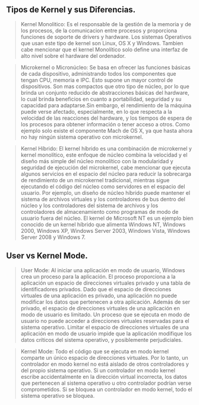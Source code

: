 ## Tipos de Kernel y sus Diferencias.
> Kernel Monolitico:
Es el responsable de la gestión de la memoria y de los procesos, de la comunicacion entre procesos y proporciona funciones de soporte de drivers y hardware. Los sistemas Operativos que usan este tipo de kernel son Linux, OS X y Windows. Tambien cabe mencionar que el kernel Monolítico solo define una interfaz de alto nivel sobre el hardware del ordenador. 

>Microkernel o Micronúcleo:
Se basa en ofrecer las funciones básicas de cada dispositivo, administrando todos los componentes que tengan CPU, memoria e IPC. Esto supone un mayor control de dispositivos. Son mas compactos que otro tipo de núcleo, por lo que brinda un conjunto reducido de abstracciones básicas del hardware, lo cual brinda beneficios en cuanto a portabilidad, seguridad y su capacidad para adaptarse.Sin embargo, el rendimiento de la máquina puede verse afectado, especialmente, en lo que respecta a la velocidad de las reacciones del hardware, y los tiempos de espera de los procesos para obtener información o tener acceso a otros. Como ejemplo solo existe el componente Mach de OS X, ya que hasta ahora no hay ningún sistema operativo con microkernel.

>Kernel Híbrido:
El kernel híbrido es una combinación de microkernel y kernel monolítico, este enfoque de núcleo combina la velocidad y el diseño más simple del núcleo monolítico con la modularidad y seguridad de ejecución del microkernel, cabe mencionar que ejecuta algunos servicios en el espacio del núcleo para reducir la sobrecarga de rendimiento de un microkernel tradicional, mientras sigue ejecutando el código del núcleo como servidores en el espacio del usuario. Por ejemplo, un diseño de núcleo híbrido puede mantener el sistema de archivos virtuales y los controladores de bus dentro del núcleo y los controladores del sistema de archivos y los controladores de almacenamiento como programas de modo de usuario fuera del núcleo. El kernel de Microsoft NT es un ejemplo bien conocido de un kernel híbrido que alimenta Windows NT, Windows 2000, Windows XP, Windows Server 2003, Windows Vista, Windows Server 2008 y Windows 7.


## User vs Kernel Mode.
>User Mode:
Al iniciar una aplicación en modo de usuario, Windows crea un proceso para la aplicación. El proceso proporciona a la aplicación un espacio de direcciones virtuales privado y una tabla de identificadores privados. Dado que el espacio de direcciones virtuales de una aplicación es privado, una aplicación no puede modificar los datos que pertenecen a otra aplicación.
Además de ser privado, el espacio de direcciones virtuales de una aplicación en modo de usuario es limitado. Un proceso que se ejecuta en modo de usuario no puede acceder a direcciones virtuales reservadas para el sistema operativo. Limitar el espacio de direcciones virtuales de una aplicación en modo de usuario impide que la aplicación modifique los datos críticos del sistema operativo, y posiblemente perjudiciales.

>Kernel Mode:
Todo el código que se ejecuta en modo kernel comparte un único espacio de direcciones virtuales. Por lo tanto, un controlador en modo kernel no está aislado de otros controladores y del propio sistema operativo. Si un controlador en modo kernel escribe accidentalmente en la dirección virtual incorrecta, los datos que pertenecen al sistema operativo u otro controlador podrían verse comprometidos. Si se bloquea un controlador en modo kernel, todo el sistema operativo se bloquea.
